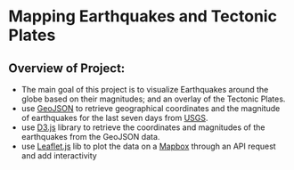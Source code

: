 # Mapping Earthquakes and Tectonic Plates

## Overview of Project:
- The main goal of this project is to visualize Earthquakes around the globe based on their magnitudes; and an overlay of the Tectonic Plates.
- use [GeoJSON](https://geojson.org/) to retrieve geographical coordinates and the magnitude of earthquakes for the last seven days from [USGS](https://www.usgs.gov/programs/earthquake-hazards/earthquakes).
- use [D3.js](https://d3js.org/) library to retrieve the coordinates and magnitudes of the earthquakes from the GeoJSON data. 
- use [Leaflet.js](https://leafletjs.com/) lib to plot the data on a [Mapbox](https://www.mapbox.com/) through an API request and add interactivity